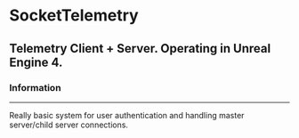 # SocketTelemetry
## Telemetry Client + Server. Operating in Unreal Engine 4.


### Information 
-------------
Really basic system for user authentication and handling master server/child server connections.

